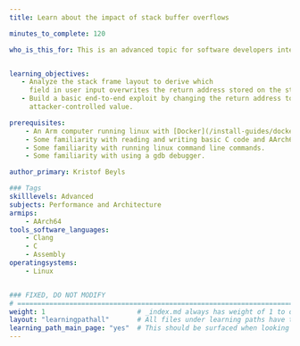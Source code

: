 ```yaml
---
title: Learn about the impact of stack buffer overflows

minutes_to_complete: 120

who_is_this_for: This is an advanced topic for software developers interested in understanding how memory vulnerability-based exploits work on AArch64 and how to defend against them.


learning_objectives: 
   - Analyze the stack frame layout to derive which
     field in user input overwrites the return address stored on the stack.
   - Build a basic end-to-end exploit by changing the return address to an
     attacker-controlled value.

prerequisites:
    - An Arm computer running linux with [Docker](/install-guides/docker/) installed.
    - Some familiarity with reading and writing basic C code and AArch64 assembly code.
    - Some familiarity with running linux command line commands.
    - Some familiarity with using a gdb debugger.

author_primary: Kristof Beyls

### Tags
skilllevels: Advanced
subjects: Performance and Architecture
armips:
    - AArch64
tools_software_languages:
    - Clang
    - C
    - Assembly
operatingsystems:
    - Linux


### FIXED, DO NOT MODIFY
# ================================================================================
weight: 1                       # _index.md always has weight of 1 to order correctly
layout: "learningpathall"       # All files under learning paths have this same wrapper
learning_path_main_page: "yes"  # This should be surfaced when looking for related content. Only set for _index.md of learning path content.
---
```

